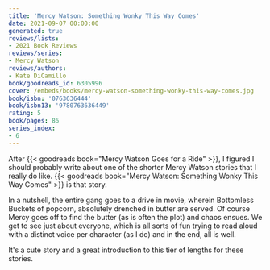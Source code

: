 ```yaml
---
title: 'Mercy Watson: Something Wonky This Way Comes'
date: 2021-09-07 00:00:00
generated: true
reviews/lists:
- 2021 Book Reviews
reviews/series:
- Mercy Watson
reviews/authors:
- Kate DiCamillo
book/goodreads_id: 6305996
cover: /embeds/books/mercy-watson-something-wonky-this-way-comes.jpg
book/isbn: '0763636444'
book/isbn13: '9780763636449'
rating: 5
book/pages: 86
series_index:
- 6
---
```

After {{< goodreads book="Mercy Watson Goes for a Ride" >}}, I figured I should probably write about one of the shorter Mercy Watson stories that I really do like. {{< goodreads book="Mercy Watson: Something Wonky This Way Comes" >}} is that story.  

In a nutshell, the entire gang goes to a drive in movie, wherein Bottomless Buckets of popcorn, absolutely drenched in butter are served. Of course Mercy goes off to find the butter (as is often the plot) and chaos ensues. We get to see just about everyone, which is all sorts of fun trying to read aloud with a distinct voice per character (as I do) and in the end, all is well.  

<!--more-->

It's a cute story and a great introduction to this tier of lengths for these stories.